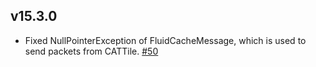 ## v15.3.0
* Fixed NullPointerException of FluidCacheMessage, which is used to send packets from CATTile. 
[#50](https://github.com/Kotori316/FluidTank/issues/50)
